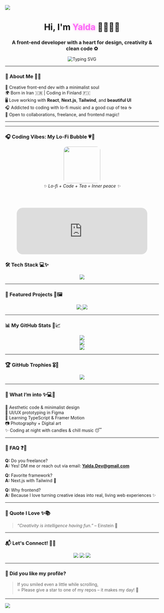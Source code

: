 <!-- بنر بالا با رنگ دخترونه و گرادیانت -->
<img src="https://capsule-render.vercel.app/api?type=waving&color=fc67fa,ffffff&height=180&section=header&text=Yalda.Dev%20%7C%20Code%20with%20Beauty!&fontSize=38&fontColor=ffffff&animation=twinkling" />

<h1 align="center">Hi, I'm <span style="color:#fc67fa; text-shadow: 0 0 8px #ffb3ec">Yalda</span> 👩🏻‍💻✨</h1>
<h3 align="center">A front-end developer with a heart for design, creativity & clean code ✿</h3>

<p align="center">
  <img src="https://readme-typing-svg.demolab.com?font=Fira+Code&weight=500&duration=3000&pause=1000&color=FF8FD9&center=true&vCenter=true&multiline=true&width=700&lines=Yalda.Dev%20%7C%20Front-End%20Artist%20%F0%9F%92%8E;React%20%2F%20Next%20%2F%20Tailwind%20%2F%20JavaScript;Code%20is%20not%20just%20logic%2C%20it's%20magic%20%F0%9F%8C%88" alt="Typing SVG" />
</p>

---

### 🎀 About Me 🌸🦋

🌸 Creative front-end dev with a minimalist soul  
🌍 Born in Iran 🇮🇷 | Coding in Finland 🇫🇮  
🖥️ Love working with **React**, **Next.js**, **Tailwind**, and **beautiful UI**  
🎧 Addicted to coding with lo-fi music and a good cup of tea ☕  
🦋 Open to collaborations, freelance, and frontend magic!

---

---

### 🎧 Coding Vibes: My Lo-Fi Bubble 💗🌙

<div align="center">

  <img src="https://media.giphy.com/media/l0MYEqEzwMWFCg8rm/giphy.gif" width="120" style="border-radius: 12px;" />

  <br />
  <em>✨ Lo-fi + Code + Tea = Inner peace ✨</em>

  <br /><br />

  <iframe style="border-radius:20px" src="https://open.spotify.com/embed/track/3v9yU4wEkt3uUMvO6tL6ay?utm_source=generator" width="85%" height="152" frameBorder="0" allowfullscreen="" allow="autoplay; clipboard-write; encrypted-media; fullscreen; picture-in-picture" loading="lazy"></iframe>

</div>

### 🛠️ Tech Stack 💻✨

<p align="center">
  <img src="https://skillicons.dev/icons?i=html,css,js,ts,react,nextjs,tailwind,figma,git,github,vscode,linux" />
</p>

---

### 📂 Featured Projects 🧁🖼️

<p align="center">
  <a href="https://github.com/yaldarazmjooui5541/Online-store">
    <img src="https://github-readme-stats.vercel.app/api/pin/?username=yaldarazmjooui5541&repo=Online-store&theme=tokyonight" />
  </a>
  <a href="https://github.com/yaldarazmjooui5541/Personal-Website">
    <img src="https://github-readme-stats.vercel.app/api/pin/?username=yaldarazmjooui5541&repo=Personal-Website&theme=tokyonight" />
  </a>
</p>

---

### 📊 My GitHub Stats 💫📈

<p align="center">
  <img src="https://github-readme-stats.vercel.app/api?username=yaldarazmjooui5541&show_icons=true&theme=radical&count_private=true" />
  <br />
  <img src="https://github-readme-streak-stats.herokuapp.com/?user=yaldarazmjooui5541&theme=radical" />
  <br />
  <img src="https://github-readme-stats.vercel.app/api/top-langs/?username=yaldarazmjooui5541&layout=compact&theme=radical" />
</p>

---

### 🏆 GitHub Trophies 🎖️🌸

<p align="center">
  <img src="https://github-profile-trophy.vercel.app/?username=yaldarazmjooui5541&theme=dracula&row=1&column=6&margin-w=10" />
</p>

---

### 🌈 What I’m into ✨💻🎨

🌸 Aesthetic code & minimalist design  
📐 UI/UX prototyping in Figma  
🧠 Learning TypeScript & Framer Motion  
📷 Photography + Digital art  
✨ Coding at night with candles & chill music 😴

---

### 💬 FAQ ❓💖

**Q:** Do you freelance?  
**A:** Yes! DM me or reach out via email: **Yalda.Dev@gmail.com**

**Q:** Favorite framework?  
**A:** Next.js with Tailwind 💖

**Q:** Why frontend?  
**A:** Because I love turning creative ideas into real, living web experiences ✨

---

### 🧿 Quote I Love ✨📚

> *“Creativity is intelligence having fun.”* – Einstein 🌸

---

### 📬 Let's Connect! 📩🌸

<p align="center">
  <a href="mailto:Yalda.Dev@gmail.com"><img src="https://img.shields.io/badge/Gmail-FF69B4?style=for-the-badge&logo=gmail&logoColor=white" /></a>
  <a href="https://linkedin.com/in/yalda-dev"><img src="https://img.shields.io/badge/LinkedIn-purple?style=for-the-badge&logo=linkedin&logoColor=white" /></a>
  <a href="https://instagram.com/yalda.dev"><img src="https://img.shields.io/badge/Instagram-pink?style=for-the-badge&logo=instagram&logoColor=white" /></a>
</p>

---

### 🌟 Did you like my profile?

> If you smiled even a little while scrolling,  
> ⭐ Please give a star to one of my repos – it makes my day! 🌷

---

<img src="https://capsule-render.vercel.app/api?type=waving&color=fc67fa&height=120&section=footer"/>
